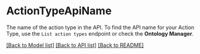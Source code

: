 # ActionTypeApiName

The name of the action type in the API. To find the API name for your Action Type, use the `List action types`
endpoint or check the **Ontology Manager**.



[[Back to Model list]](../../README.md#documentation-for-models) [[Back to API list]](../../README.md#documentation-for-api-endpoints) [[Back to README]](../../README.md)
